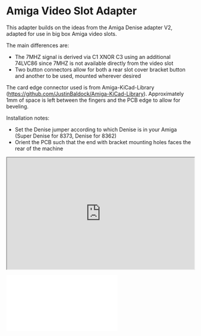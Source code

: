 # Amiga Video Slot Adapter

This adapter builds on the ideas from the Amiga Denise adapter V2, adapted for use in big box Amiga video slots.

The main differences are:
- The 7MHZ signal is derived via C1 XNOR C3 using an additional 74LVC86 since 7MHZ is not available directly from the video slot
- Two button connectors allow for both a rear slot cover bracket button and another to be used, mounted wherever desired

The card edge connector used is from Amiga-KiCad-Library (https://github.com/JustinBaldock/Amiga-KiCad-Library). Approximately 1mm of space is left between the fingers and the PCB edge to allow for beveling.

Installation notes:
- Set the Denise jumper according to which Denise is in your Amiga (Super Denise for 8373, Denise for 8362)
- Orient the PCB such that the end with bracket mounting holes faces the rear of the machine

<iframe
  src="https://htmlpreview.github.io/?https://github.com/bissonex/RGBtoHDMI/blob/amiga_video_slot_add_bom/kicad_AmigaAdapter/VideoSlot/V1/bom/ibom.html"
  style="width:100%; height:300px;"
></iframe>

![](./bom/ibom.html)
